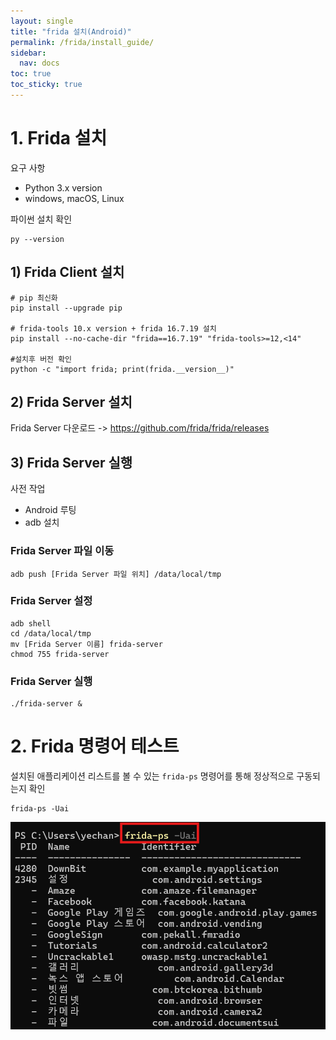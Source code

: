 ```yaml
---
layout: single
title: "frida 설치(Android)"
permalink: /frida/install_guide/
sidebar:
  nav: docs
toc: true
toc_sticky: true
---
```


# 1. Frida 설치
요구 사항
- Python 3.x version
- windows, macOS, Linux

파이썬 설치 확인
```
py --version
```

## 1) Frida Client 설치

```
# pip 최신화
pip install --upgrade pip

# frida-tools 10.x version + frida 16.7.19 설치
pip install --no-cache-dir "frida==16.7.19" "frida-tools>=12,<14"

#설치후 버전 확인
python -c "import frida; print(frida.__version__)"
```

## 2) Frida Server 설치

Frida Server 다운로드
-> https://github.com/frida/frida/releases


## 3) Frida Server 실행

사전 작업
- Android 루팅
- adb 설치

### Frida Server 파일 이동
```
adb push [Frida Server 파일 위치] /data/local/tmp
```

### Frida Server 설정
```
adb shell
cd /data/local/tmp
mv [Frida Server 이름] frida-server
chmod 755 frida-server
```

### Frida Server 실행

```
./frida-server &
```

# 2. Frida 명령어 테스트
설치된 애플리케이션 리스트를 볼 수 있는 `frida-ps` 명령어를 통해 정상적으로 구동되는지 확인

```
frida-ps -Uai
```
![frida_check](/_assets/images/frida/frida_install_guide/frida_check.png)
